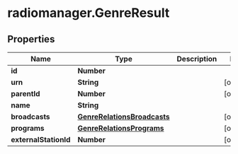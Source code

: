 # radiomanager.GenreResult

## Properties

Name | Type | Description | Notes
------------ | ------------- | ------------- | -------------
**id** | **Number** |  | 
**urn** | **String** |  | [optional] 
**parentId** | **Number** |  | [optional] 
**name** | **String** |  | 
**broadcasts** | [**GenreRelationsBroadcasts**](GenreRelationsBroadcasts.md) |  | [optional] 
**programs** | [**GenreRelationsPrograms**](GenreRelationsPrograms.md) |  | [optional] 
**externalStationId** | **Number** |  | [optional] 


